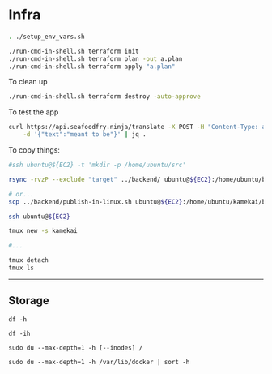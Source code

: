 # Infra

```sh
. ./setup_env_vars.sh

./run-cmd-in-shell.sh terraform init
./run-cmd-in-shell.sh terraform plan -out a.plan
./run-cmd-in-shell.sh terraform apply "a.plan"
```

To clean up
```sh
./run-cmd-in-shell.sh terraform destroy -auto-approve
```

To test the app
```sh
curl https://api.seafoodfry.ninja/translate -X POST -H "Content-Type: application/json" \
    -d '{"text":"meant to be"}' | jq .
```

To copy things:
```sh
#ssh ubuntu@${EC2} -t 'mkdir -p /home/ubuntu/src'

rsync -rvzP --exclude "target" ../backend/ ubuntu@${EC2}:/home/ubuntu/backend

# or...
scp ../backend/publish-in-linux.sh ubuntu@${EC2}:/home/ubuntu/kamekai/backend
```

```sh
ssh ubuntu@${EC2}

tmux new -s kamekai

#...

tmux detach
tmux ls
```

---
## Storage

```
df -h
```

```
df -ih
```

```
sudo du --max-depth=1 -h [--inodes] /
```

```
sudo du --max-depth=1 -h /var/lib/docker | sort -h
```